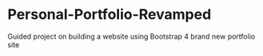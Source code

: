 # Personal-Portfolio-Revamped

Guided project on building a website using Bootstrap 4
brand new portfolio site
